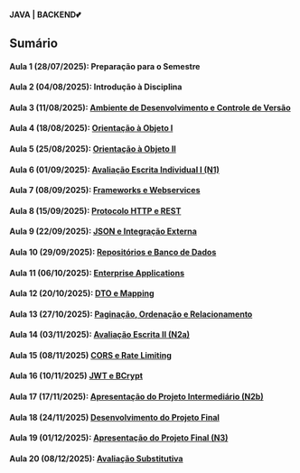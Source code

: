 <h4> JAVA | BACKEND💕</h4>
<h2>Sumário</h2>
<h4>Aula 1 (28/07/2025): Preparação para o Semestre</a></h4>
<h4>Aula 2 (04/08/2025): Introdução à Disciplina</a></h4>
<h4>Aula 3 (11/08/2025): <a href="https://github.com/MaineCalabrezi13/Backend/tree/main/Aula%2011.08">Ambiente de Desenvolvimento e Controle de Versão</a></h4>
<h4>Aula 4 (18/08/2025): <a href="https://github.com/MaineCalabrezi13/Backend/tree/main/Aula%2018.08">Orientação à Objeto I</a></h4>
<h4>Aula 5 (25/08/2025): <a href="https://github.com/MaineCalabrezi13/Backend/tree/main/Aula%2025.08">Orientação à Objeto II</a></h4>
<h4>Aula 6 (01/09/2025): <a href="">Avaliação Escrita Individual I (N1)</a></h4>
<h4>Aula 7 (08/09/2025): <a href="https://github.com/MaineCalabrezi13/Backend/tree/main/Aula%2008.09">Frameworks e Webservices</a></h4>
<h4>Aula 8 (15/09/2025): <a href="https://github.com/MaineCalabrezi13/Backend/tree/main/Aula%2015.09">Protocolo HTTP e REST</a></h4>
<h4>Aula 9 (22/09/2025): <a href="https://github.com/MaineCalabrezi13/Backend/tree/main/Aula%2022.09">JSON e Integração Externa</a></h4>
<h4>Aula 10 (29/09/2025): <a href="https://github.com/MaineCalabrezi13/Backend/tree/main/Aula%2029.09">Repositórios e Banco de Dados</a></h4>
<h4>Aula 11 (06/10/2025): <a href="">Enterprise Applications</a></h4>
<h4>Aula 12 (20/10/2025): <a href="">DTO e Mapping</a></h4>
<h4>Aula 13 (27/10/2025): <a href="">Paginação, Ordenação e Relacionamento</a></h4>
<h4>Aula 14 (03/11/2025): <a href="">Avaliação Escrita II (N2a)</a></h4>
<h4>Aula 15 (08/11/2025)  <a href="">CORS e Rate Limiting</a></h4>
<h4>Aula 16 (10/11/2025)  <a href="">JWT e BCrypt</a></h4>
<h4>Aula 17 (17/11/2025): <a href="">Apresentação do Projeto Intermediário (N2b)</a></h4>
<h4>Aula 18 (24/11/2025)  <a href="">Desenvolvimento do Projeto Final</a></h4>
<h4>Aula 19 (01/12/2025): <a href="">Apresentação do Projeto Final (N3)</a></h4>
<h4>Aula 20 (08/12/2025): <a href="">Avaliação Substitutiva</a></h4>

